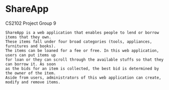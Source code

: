 # ShareApp
CS2102 Project Group 9

	ShareApp is a web application that enables people to lend or borrow items that they own. 
	These items fall under four broad categories (tools, appliances, furnitures and books). 
	The items can be loaned for a fee or free. In this web application, users can put items up 
	for loan or they can scroll through the available stuffs so that they can borrow it. As soon 
	as the bids for an item is collected, the best bid is determined by the owner of the item. 
	Aside from users, administrators of this web application can create, modify and remove items.
